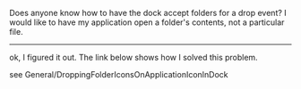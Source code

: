 Does anyone know how to have the dock accept folders for a drop event? I would like to have my application open a folder's contents, not a particular file.

----

ok, I figured it out. The link below shows how I solved this problem.

see General/DroppingFolderIconsOnApplicationIconInDock